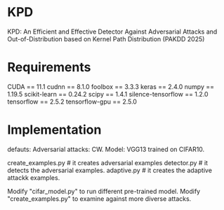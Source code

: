 # KPD
KPD: An Efficient and Effective Detector Against Adversarial Attacks and Out-of-Distribution based on Kernel Path Distribution (PAKDD 2025)

# Requirements
CUDA == 11.1
cudnn == 8.1.0
foolbox == 3.3.3
keras == 2.4.0
numpy == 1.19.5
scikit-learn == 0.24.2
scipy == 1.4.1
silence-tensorflow == 1.2.0
tensorflow == 2.5.2
tensorflow-gpu == 2.5.0


# Implementation
defauts:
Adversarial attacks: CW. 
Model: VGG13 trained on CIFAR10.

create_examples.py # it creates adversarial examples
detector.py # it detects the adversarial examples.
adaptive.py # it creates the adaptive attackk examples.

Modify "cifar_model.py" to run different pre-trained model.
Modify "create_examples.py" to examine against more diverse attacks.



